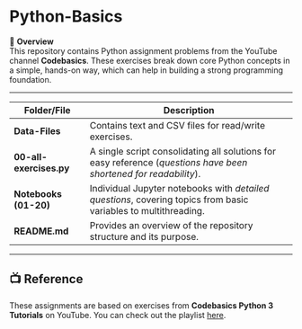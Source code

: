 # **Python-Basics**  

📌 **Overview**  
This repository contains Python assignment problems from the YouTube channel **Codebasics**. These exercises break down core Python concepts in a simple, hands-on way, which can help in building a strong programming foundation.

---

| **Folder/File**           | **Description**  |  
|--------------------------|----------------|  
| **Data-Files**           | Contains text and CSV files for read/write exercises. |  
| **00-all-exercises.py**  | A single script consolidating all solutions for easy reference (*questions have been shortened for readability*). |  
| **Notebooks (01-20)**    | Individual Jupyter notebooks with *detailed questions*, covering topics from basic variables to multithreading. |  
| **README.md**            | Provides an overview of the repository structure and its purpose. |  


---

## **📺 Reference**  
These assignments are based on exercises from **Codebasics Python 3 Tutorials** on YouTube. You can check out the playlist [here](https://youtube.com/playlist?list=PLeo1K3hjS3uv5U-Lmlnucd7gqF-3ehIh0&si=VkwtYWaZxDgE7SXN).
